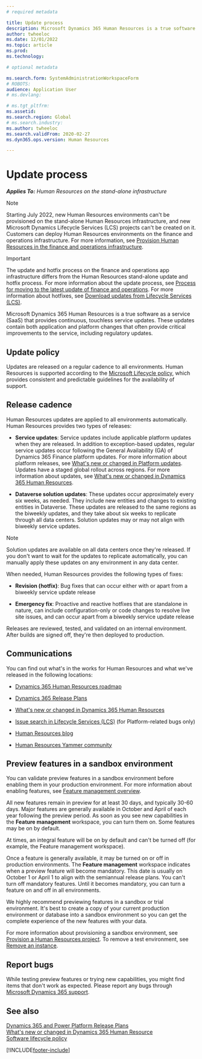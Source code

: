```yaml
---
# required metadata

title: Update process
description: Microsoft Dynamics 365 Human Resources is a true software as a service (SaaS) that provides continuous, touchless service updates for application and platform changes.
author: twheeloc
ms.date: 12/01/2022
ms.topic: article
ms.prod: 
ms.technology: 

# optional metadata

ms.search.form: SystemAdministrationWorkspaceForm
# ROBOTS: 
audience: Application User
# ms.devlang: 

# ms.tgt_pltfrm: 
ms.assetid: 
ms.search.region: Global
# ms.search.industry: 
ms.author: twheeloc
ms.search.validFrom: 2020-02-27
ms.dyn365.ops.version: Human Resources

---
```


# Update process

_**Applies To:** Human Resources on the stand-alone infrastructure_ 

> [!NOTE]
> Starting July 2022, new Human Resources environments can't be provisioned on the stand-alone Human Resources infrastructure, and new Microsoft Dynamics Lifecycle Services (LCS) projects can't be created on it. Customers can deploy Human Resources environments on the finance and operations infrastructure. For more information, see [Provision Human Resources in the finance and operations infrastructure](hr-admin-setup-provision-fo.md).

> [!IMPORTANT]
> The update and hotfix process on the finance and operations app infrastructure differs from the Human Resources stand-alone update and hotfix process. For more information about the update process, see [Process for moving to the latest update of finance and operations](../fin-ops-core/dev-itpro/migration-upgrade/upgrade-latest-update.md). For more information about hotfixes, see [Download updates from Lifecycle Services (LCS)](/fin-ops-core/dev-itpro/migration-upgrade/download-hotfix-lcs.md). 

Microsoft Dynamics 365 Human Resources is a true software as a service (SaaS) that provides continuous, touchless service updates. These updates contain both application and platform changes that often provide critical improvements to the service, including regulatory updates.

## Update policy

Updates are released on a regular cadence to all environments. Human Resources is supported according to the [Microsoft Lifecycle policy](https://support.microsoft.com/hub/4095338/microsoft-lifecycle-policy), which provides consistent and predictable guidelines for the availability of support.

## Release cadence 

Human Resources updates are applied to all environments automatically. Human Resources provides two types of releases:

- **Service updates**: Service updates include applicable platform updates when they are released. In addition to exception-based updates, regular service updates occur following the General Availability (GA) of Dynamics 365 Finance platform updates. For more information about platform releases, see [What's new or changed in Platform updates](../fin-ops-core/dev-itpro/get-started/whats-new-home-page.md). Updates have a staged global rollout across regions. For more information about updates, see [What's new or changed in Dynamics 365 Human Resources](hr-admin-whats-new.md).

- **Dataverse solution updates**: These updates occur approximately every six weeks, as needed. They include new entities and changes to existing entities in Dataverse. These updates are released to the same regions as the biweekly updates, and they take about six weeks to replicate through all data centers. Solution updates may or may not align with biweekly service updates.

> [!NOTE]
> Solution updates are available on all data centers once they're released. If you don't want to wait for the updates to replicate automatically, you can manually apply these updates on any environment in any data center.

When needed, Human Resources provides the following types of fixes:

- **Revision (hotfix)**: Bug fixes that can occur either with or apart from a biweekly service update release

- **Emergency fix**: Proactive and reactive hotfixes that are standalone in nature, can include configuration-only or code changes to resolve live site issues, and can occur apart from a biweekly service update release

Releases are reviewed, tested, and validated on an internal environment. After builds are signed off, they're then deployed to production.

## Communications

You can find out what's in the works for Human Resources and what we've released in the following locations:

- [Dynamics 365 Human Resources roadmap](https://dynamics.microsoft.com/roadmap/human-resources/)

- [Dynamics 365 Release Plans](/dynamics365/release-plans/)

- [What's new or changed in Dynamics 365 Human Resources](hr-admin-whats-new.md)

- [Issue search in Lifecycle Services (LCS)](../fin-ops-core/dev-itpro/lifecycle-services/issue-search-lcs.md) (for Platform-related bugs only)

- [Human Resources blog](https://community.dynamics.com/365/talent/b/dynamics365fortalent)

- [Human Resources Yammer community](https://www.yammer.com/dynamicsaxfeedbackprograms/#/threads/inGroup?type=in_group&feedId=10542230)

## Preview features in a sandbox environment

You can validate preview features in a sandbox environment before enabling them in your production environment. For more information about enabling features, see [Feature management overview](../fin-ops-core/fin-ops/get-started/feature-management/feature-management-overview.md).

All new features remain in preview for at least 30 days, and typically 30-60 days. Major features are generally available in October and April of each year following the preview period. As soon as you see new capabilities in the **Feature management** workspace, you can turn them on. Some features may be on by default.

At times, an integral feature will be on by default and can't be turned off (for example, the Feature management workspace).

Once a feature is generally available, it may be turned on or off in production environments. The **Feature management** workspace indicates when a preview feature will become mandatory. This date is usually on October 1 or April 1 to align with the semiannual release plans. You can't turn off mandatory features. Until it becomes mandatory, you can turn a feature on and off in all environments.

We highly recommend previewing features in a sandbox or trial environment. It's best to create a copy of your current production environment or database into a sandbox environment so you can get the complete experience of the new features with your data.

For more information about provisioning a sandbox environment, see [Provision a Human Resources project](hr-admin-setup-provision.md). To remove a test environment, see [Remove an instance](hr-admin-setup-remove-instance.md#remove-a-test-drive-environment). 

## Report bugs

While testing preview features or trying new capabilities, you might find items that don't work as expected. Please report any bugs through [Microsoft Dynamics 365 support](https://dynamics.microsoft.com/support/).

## See also

[Dynamics 365 and Power Platform Release Plans](/dynamics365/release-plans)</br>
[What's new or changed in Dynamics 365 Human Resource](hr-admin-whats-new.md)</br>
[Software lifecycle policy](../fin-ops-core/dev-itpro/migration-upgrade/versions-update-policy.md)



[!INCLUDE[footer-include](../includes/footer-banner.md)]
